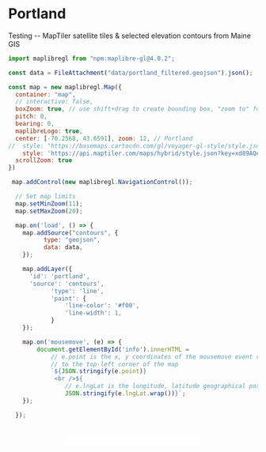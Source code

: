# Portland

Testing -- MapTiler satellite tiles & selected elevation contours from Maine GIS

<link rel="stylesheet" type="text/css" href="https://unpkg.com/maplibre-gl@4.0.2/dist/maplibre-gl.css">

```js
import maplibregl from "npm:maplibre-gl@4.0.2";
```

```js
const data = FileAttachment("data/portland_filtered.geojson").json();
```

```js
const map = new maplibregl.Map({
  container: "map",
  // interactive: false,
  boxZoom: true, // use shift+drag to create bounding box, "zoom to" follows
  pitch: 0,
  bearing: 0,
  maplibreLogo: true,
  center: [-70.2568, 43.6591], zoom: 12, // Portland
//  style: "https://basemaps.cartocdn.com/gl/voyager-gl-style/style.json", // YES
    style: 'https://api.maptiler.com/maps/hybrid/style.json?key=xd89AQeIL88tBv6PUuRH',
  scrollZoom: true
})

 map.addControl(new maplibregl.NavigationControl());

  // Set map limits
  map.setMinZoom(11);
  map.setMaxZoom(20);

  map.on('load', () => {
    map.addSource("contours", {
          type: "geojson",
          data: data,
    });

    map.addLayer({
      'id': 'portland',
      'source': 'contours',
            'type': 'line',
            'paint': {
                'line-color': '#f00',
                'line-width': 1,
            }
    });

    map.on('mousemove', (e) => {
        document.getElementById('info').innerHTML =
            // e.point is the x, y coordinates of the mousemove event relative
            // to the top-left corner of the map
            `${JSON.stringify(e.point)}
             <br />${
                // e.lngLat is the longitude, latitude geographical position of the event
                JSON.stringify(e.lngLat.wrap())}`;
    });

  });
```

<div id="mycontainer">
  <div id="map"></div>
  <div id="info"></div>
</div>
<style>
    #mycontainer {
        position: relative;
    }
    #map {
        height: 400px;
    }
    #info {
        display: block;
        position: absolute;
        top: 20px;
        left: 50%;
        transform: translate(-50%);
        width: 50%;
        padding: 10px;
        border: none;
        border-radius: 3px;
        font-size: 12px;
        text-align: center;
        color: #222;
        background: #fff;
    }
</style>

